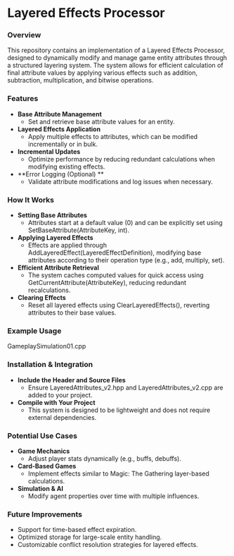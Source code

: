 # **Layered Effects Processor**


### **Overview**

This repository contains an implementation of a Layered Effects Processor, designed to dynamically modify and manage game entity attributes through a structured layering system. The system allows for efficient calculation of final attribute values by applying various effects such as addition, subtraction, multiplication, and bitwise operations.


### **Features**



* **Base Attribute Management**
    * Set and retrieve base attribute values for an entity.
* **Layered Effects Application**
    * Apply multiple effects to attributes, which can be modified incrementally or in bulk.
* **Incremental Updates**
    * Optimize performance by reducing redundant calculations when modifying existing effects.
* **Error Logging (Optional)	**
    * Validate attribute modifications and log issues when necessary.


### **How It Works**



* **Setting Base Attributes**
    * Attributes start at a default value (0) and can be explicitly set using SetBaseAttribute(AttributeKey, int).
* **Applying Layered Effects**
    * Effects are applied through AddLayeredEffect(LayeredEffectDefinition), modifying base attributes according to their operation type (e.g., add, multiply, set).
* **Efficient Attribute Retrieval**
    * The system caches computed values for quick access using GetCurrentAttribute(AttributeKey), reducing redundant recalculations.
* **Clearing Effects**
    * Reset all layered effects using ClearLayeredEffects(), reverting attributes to their base values.


#### 


### **Example Usage**

GameplaySimulation01.cpp


### 


### **Installation & Integration**



* **Include the Header and Source Files**
    * Ensure LayeredAttributes_v2.hpp and LayeredAttributes_v2.cpp are added to your project.
* **Compile with Your Project**
    * This system is designed to be lightweight and does not require external dependencies.


### **Potential Use Cases**



* **Game Mechanics**
    * Adjust player stats dynamically (e.g., buffs, debuffs).
* **Card-Based Games**
    * Implement effects similar to Magic: The Gathering layer-based calculations.
* **Simulation & AI**
    * Modify agent properties over time with multiple influences.


### **Future Improvements**



* Support for time-based effect expiration.
* Optimized storage for large-scale entity handling.
* Customizable conflict resolution strategies for layered effects.

